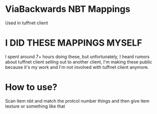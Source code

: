 # ViaBackwards NBT Mappings
Used in tuffnet client

# I DID THESE MAPPINGS MYSELF
I spent around 7+ hours doing these, but unfortunately, I heard rumors about tuffnet client selling out to another client, I'm making these public because it's my work and I'm not involved with tuffnet client anymore.

# How to use?
Scan item nbt and match the protcol number things and then give item texture or something like that
